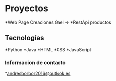 # Proyectos
  *Web Page Creaciones Gael ->
  *RestApi productos 
## Tecnologías
  *Python
  *Java
  *HTML
  *CSS
  *JavaScript
### Informacion de contacto
  *andresborbor2016@outlook.es
